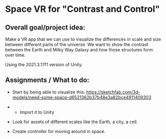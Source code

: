 # Space VR for "Contrast and Control"

## Overall goal/project idea: 

Make a VR app that we can use to visualize the differences in scale and size between different parts of the universe. We want to show the contrast between the Earth and Milky Way Galaxy and how those structures form over time. 

Using the 2021.3.17f1 version of Unity.

## Assignments / What to do:
* Start by being able to visualize this: https://sketchfab.com/3d-models/need-some-space-d6521362b37b48e3a82bce4911409303 
* * Import it to Unity 

* Look for assets of different scales like the Earth, a city, a cell. 

* Create controller for moving around in space. 
